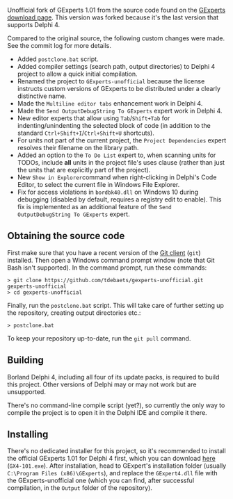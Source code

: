 Unofficial fork of GExperts 1.01 from the source code found on the [GExperts download page](http://www.gexperts.org/download/). This version was forked because it's the last version that supports Delphi 4.

Compared to the original source, the following custom changes were made. See the commit log for more details.

* Added `postclone.bat` script.
* Added compiler settings (search path, output directories) to Delphi 4 project to allow a quick initial compilation.
* Renamed the project to `GExperts-unofficial` because the license instructs custom versions of GExperts to be distributed under a clearly distinctive name.
* Made the `Multiline editor tabs` enhancement work in Delphi 4.
* Made the `Send OutputDebugString To GExperts` expert work in Delphi 4.
* New editor experts that allow using `Tab`/`Shift+Tab` for indenting/unindenting the selected block of code (in addition to the standard `Ctrl+Shift+I`/`Ctrl+Shift+U` shortcuts).
* For units not part of the current project, the `Project Dependencies` expert resolves their filename on the library path.
* Added an option to the `To Do List` expert to, when scanning units for TODOs, include **all** units in the project file's uses clause (rather than just the units that are explicitly part of the project).
* New `Show in Explorer`command when right-clicking in Delphi's Code Editor, to select the current file in Windows File Explorer.
* Fix for access violations in `bordbk40.dll` on Windows 10 during debugging (disabled by default, requires a registry edit to enable). This fix is implemented as an additional feature of the `Send OutputDebugString To GExperts` expert.

Obtaining the source code
-------------------------

First make sure that you have a recent version of the [Git client](https://git-scm.com/) (`git`) installed. Then open a Windows command prompt window (note that Git Bash isn't supported). In the command prompt, run these commands:
```
> git clone https://github.com/tdebaets/gexperts-unofficial.git gexperts-unofficial
> cd gexperts-unofficial
```

Finally, run the `postclone.bat` script. This will take care of further setting up the repository, creating output directories etc.:
```
> postclone.bat
```

To keep your repository up-to-date, run the `git pull` command.

Building
--------

Borland Delphi 4, including all four of its update packs, is required to build this project. Other versions of Delphi may or may not work but are unsupported.

There's no command-line compile script (yet?), so currently the only way to compile the project is to open it in the Delphi IDE and compile it there.

Installing
----------

There's no dedicated installer for this project, so it's recommended to install the official GExperts 1.01 for Delphi 4 first, which you can download [here](http://www.gexperts.org/download/#GX101) (`GX4-101.exe`). After installation, head to GExpert's installation folder (usually `C:\Program Files (x86)\GExperts`), and replace the `GExpert4.dll` file with the GExperts-unofficial one (which you can find, after successful compilation, in the `Output` folder of the repository).
